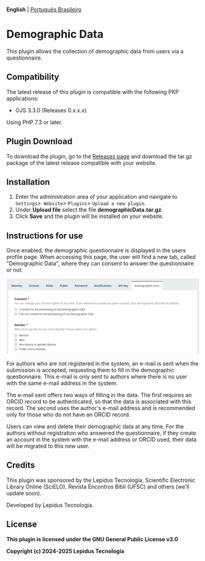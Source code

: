 **English** | [Português Brasileiro](/docs/README-pt_BR.md)

# Demographic Data

This plugin allows the collection of demographic data from users via a questionnaire.

## Compatibility

The latest release of this plugin is compatible with the following PKP applications:

* OJS 3.3.0 (Releases 0.x.x.x)

Using PHP 7.3 or later.

## Plugin Download

To download the plugin, go to the [Releases page](https://github.com/lepidus/demographicData/releases) and download the tar.gz package of the latest release compatible with your website.

## Installation

1. Enter the administration area of ​​your application and navigate to `Settings`>` Website`> `Plugins`> `Upload a new plugin`.
2. Under __Upload file__ select the file __demographicData.tar.gz__.
3. Click __Save__ and the plugin will be installed on your website.

## Instructions for use
Once enabled, the demographic questionnaire is displayed in the users profile page. When accessing this page, the user will find a new tab, called "Demographic Data", where they can consent to answer the questionnaire or not.

![](docs/screenshots/Questionnaire-en.png)

For authors who are not registered in the system, an e-mail is sent when the submission is accepted, requesting them to fill in the demographic questionnaire. This e-mail is only sent to authors where there is no user with the same e-mail address in the system.

The e-mail sent offers two ways of filling in the data. The first requires an ORCID record to be authenticated, so that the data is associated with this record. The second uses the author's e-mail address and is recommended only for those who do not have an ORCID record.

Users can view and delete their demographic data at any time. For the authors without registration who answered the questionnaire, if they create an account in the system with the e-mail address or ORCID used, their data will be migrated to this new user.

## Credits
This plugin was sponsored by the Lepidus Tecnologia, Scientific Electronic Library Online (SciELO), Revista Encontros Bibli (UFSC) and others (we'll update soon).

Developed by Lepidus Tecnologia.

## License

__This plugin is licensed under the GNU General Public License v3.0__

__Copyright (c) 2024-2025 Lepidus Tecnologia__
